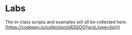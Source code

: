 
# Labs


The in-class scripts and examples will all be collected here: [https://codepen.io/collection/nRZQOO?grid_type=list]()

